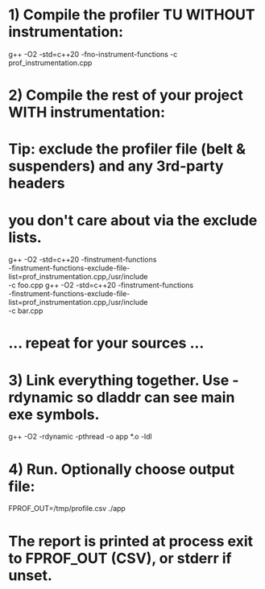 # 1) Compile the profiler TU WITHOUT instrumentation:
g++ -O2 -std=c++20 -fno-instrument-functions -c prof_instrumentation.cpp

# 2) Compile the rest of your project WITH instrumentation:
#    Tip: exclude the profiler file (belt & suspenders) and any 3rd-party headers
#    you don't care about via the exclude lists.
g++ -O2 -std=c++20 -finstrument-functions \
    -finstrument-functions-exclude-file-list=prof_instrumentation.cpp,/usr/include \
    -c foo.cpp
g++ -O2 -std=c++20 -finstrument-functions \
    -finstrument-functions-exclude-file-list=prof_instrumentation.cpp,/usr/include \
    -c bar.cpp
# ... repeat for your sources ...

# 3) Link everything together. Use -rdynamic so dladdr can see main exe symbols.
g++ -O2 -rdynamic -pthread -o app *.o -ldl

# 4) Run. Optionally choose output file:
FPROF_OUT=/tmp/profile.csv ./app

# The report is printed at process exit to FPROF_OUT (CSV), or stderr if unset.

